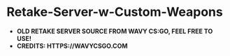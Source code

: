 # Retake-Server-w-Custom-Weapons
- **OLD RETAKE SERVER SOURCE FROM WAVY CS:GO, FEEL FREE TO USE!**
- **CREDITS: HTTPS://WAVYCSGO.COM**
